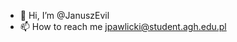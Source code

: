 - 👋 Hi, I’m @JanuszEvil
- 📫 How to reach me jpawlicki@student.agh.edu.pl

<!---
JanuszEvil/JanuszEvil is a ✨ special ✨ repository because its `README.md` (this file) appears on your GitHub profile.
You can click the Preview link to take a look at your changes.
--->
